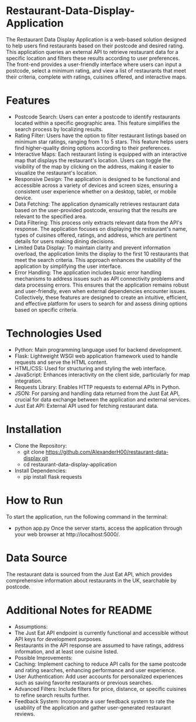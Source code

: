 # Restaurant-Data-Display-Application
 The Restaurant Data Display Application is a web-based solution designed to help users find restaurants based on their postcode and desired rating. This application queries an external API to retrieve restaurant data for a specific location and filters these results according to user preferences. The front-end provides a user-friendly interface where users can input a postcode, select a minimum rating, and view a list of restaurants that meet their criteria, complete with ratings, cuisines offered, and interactive maps.
# Features
 - Postcode Search: Users can enter a postcode to identify restaurants located within a specific geographic area. This feature simplifies the search process by localizing results.
 - Rating Filter: Users have the option to filter restaurant listings based on minimum star ratings, ranging from 1 to 5 stars. This feature helps users find higher-quality dining options according to their preferences.
 - Interactive Maps: Each restaurant listing is equipped with an interactive map that displays the restaurant's location. Users can toggle the visibility of the map by clicking on the address, making it easier to visualize the restaurant's location.
 - Responsive Design: The application is designed to be functional and accessible across a variety of devices and screen sizes, ensuring a consistent user experience whether on a desktop, tablet, or mobile device.
 - Data Fetching: The application dynamically retrieves restaurant data based on the user-provided postcode, ensuring that the results are relevant to the specified area.
 - Data Filtering: This process only extracts relevant data from the API's response. The application focuses on displaying the restaurant's name, types of cuisines offered, ratings, and address, which are pertinent details for users making dining decisions.
 - Limited Data Display: To maintain clarity and prevent information overload, the application limits the display to the first 10 restaurants that meet the search criteria. This approach enhances the usability of the application by simplifying the user interface.
 - Error Handling: The application includes basic error handling mechanisms to address issues such as API connectivity problems and data processing errors. This ensures that the application remains robust and user-friendly, even when external dependencies encounter issues.
   Collectively, these features are designed to create an intuitive, efficient, and effective platform for users to search for and assess dining options based on specific criteria.
 # Technologies Used
 - Python: Main programming language used for backend development.
 - Flask: Lightweight WSGI web application framework used to handle requests and serve the HTML content.
 - HTML/CSS: Used for structuring and styling the web interface.
 - JavaScript: Enhances interactivity on the client side, particularly for map integration.
 - Requests Library: Enables HTTP requests to external APIs in Python.
 - JSON: For parsing and handling data returned from the Just Eat API, crucial for data exchange between the application and external services.
 - Just Eat API: External API used for fetching restaurant data.
 # Installation
- Clone the Repository:
  - git clone https://github.com/AlexanderH00/restaurant-data-display.git
  - cd restaurant-data-display-application
- Install Dependencies:
  - pip install flask requests
# How to Run
To start the application, run the following command in the terminal:
- python app.py
Once the server starts, access the application through your web browser at http://localhost:5000/.
# Data Source
The restaurant data is sourced from the Just Eat API, which provides comprehensive information about restaurants in the UK, searchable by postcode.
# Additional Notes for README
- Assumptions:
 - The Just Eat API endpoint is currently functional and accessible without API keys for development purposes.
 - Restaurants in the API response are assumed to have ratings, address information, and at least one cuisine listed.
- Possible Improvements:
 - Caching: Implement caching to reduce API calls for the same postcode and rating searches, enhancing performance and user experience.
 - User Authentication: Add user accounts for personalized experiences such as saving favorite restaurants or previous searches.
 - Advanced Filters: Include filters for price, distance, or specific cuisines to refine search results further.
 - Feedback System: Incorporate a user feedback system to rate the usability of the application and gather user-generated restaurant reviews.

